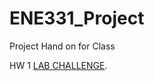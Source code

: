 # ENE331_Project
 Project Hand on for Class

HW 1 [LAB CHALLENGE](#ENE331-LAB/ENE331_2484_2501_2504).
